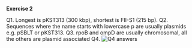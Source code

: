 **Exercise 2**

Q1. Longest is pKST313 (300 kbp), shortest is FII-S1 (215 bp).
Q2. Sequences where the name starts with lowercase p are usually plasmids e.g. pSBLT or pKST313.
Q3. rpoB and ompD are usually chromosomal, all the others are plasmid associated
Q4. ![Q4 answers](https://i.imgur.com/5IaqAtm.png)